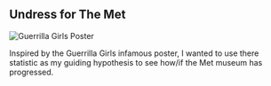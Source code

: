 ## Undress for The Met

![Guerrilla Girls Poster](https://www.tate.org.uk/art/images/work/P/P78/P78793_10.jpg)

Inspired by the Guerrilla Girls infamous poster, I wanted to use there statistic as my guiding hypothesis to see how/if the Met museum has progressed. 
